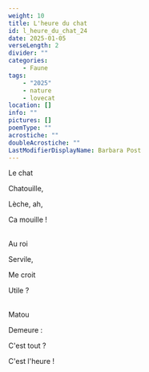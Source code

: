 ```yaml
---
weight: 10
title: L'heure du chat
id: l_heure_du_chat_24
date: 2025-01-05
verseLength: 2
divider: ""
categories:
    - Faune
tags:
    - "2025"
    - nature
    - lovecat
location: []
info: ""
pictures: []
poemType: ""
acrostiche: ""
doubleAcrostiche: ""
LastModifierDisplayName: Barbara Post
---
```

Le chat

Chatouille,

Lèche, ah,

Ca mouille !

 \
Au roi

Servile,

Me croit

Utile ?

 \
Matou

Demeure :

C'est tout ?

C'est l'heure !
